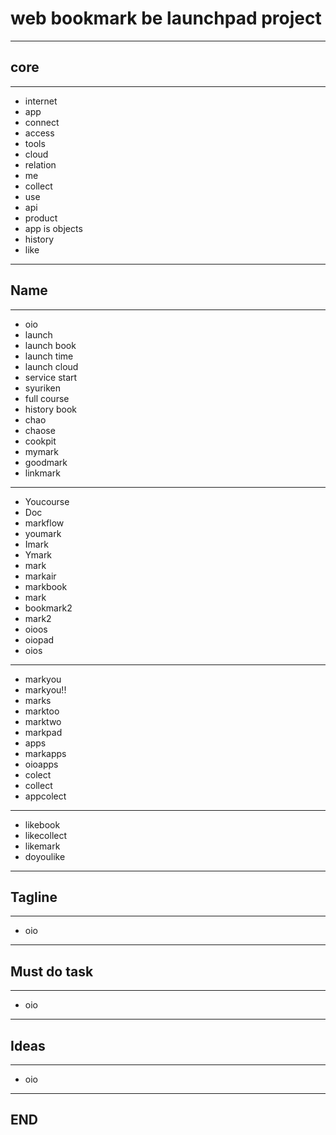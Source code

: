 # web bookmark be launchpad project

---

## core

- - -

- internet
- app
- connect
- access
- tools
- cloud
- relation
- me
- collect
- use
- api
- product
- app is objects
- history
- like

---

## Name

- - -

- oio
- launch
- launch book
- launch time
- launch cloud
- service start
- syuriken
- full course
- history book
- chao
- chaose
- cookpit
- mymark
- goodmark
- linkmark

- - -

- Youcourse
- Doc
- markflow
- youmark
- Imark
- Ymark
- mark
- markair
- markbook
- mark
- bookmark2
- mark2
- oioos
- oiopad
- oios

- - -

- markyou
- markyou!!
- marks
- marktoo
- marktwo
- markpad
- apps
- markapps
- oioapps
- colect
- collect
- appcolect

- - -

- likebook
- likecollect
- likemark
- doyoulike

---

## Tagline

- - -

- oio

---

## Must do task

- - -

- oio

---

## Ideas

- - -

- oio

---

## END